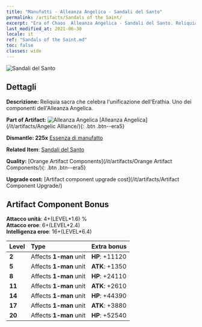 ```yaml
---
title: "Manufatti - Alleanza Angelica - Sandali del Santo"
permalink: /artifacts/Sandals of the Saint/
excerpt: "Era of Chaos  Alleanza Angelica - Sandali del Santo. Reliquia sacra che celebra l'unificazione dell'Erathia. Uno dei componenti dell'Alleanza Angelica."
last_modified_at: 2021-06-30
locale: it
ref: "Sandals of the Saint.md"
toc: false
classes: wide
---
```


 ![Sandali del Santo](/images/t/artifact_40415.png)



## Dettagli

 **Descrizione:** Reliquia sacra che celebra l'unificazione dell'Erathia. Uno dei componenti dell'Alleanza Angelica.

 **Part of Artifact:** ![Alleanza Angelica](/images/t/icon_artifact_41.png) [Alleanza Angelica](/it/artifacts/Angelic Alliance/){: .btn .btn--era5}

 **Dismantle: 225x** [Essenza di manufatto](/ItemsIT/con_905/)

 **Related Item**: [Sandali del Santo](/ItemsIT/art_154/)

 **Quality:** [Orange Artifact Components](/it/artifacts/Orange Artifact Components/){: .btn .btn--era5}

 **Upgrade cost:** [Artifact component upgrade cost](/it/artifacts/Artifact Component Upgrade/)

## Artifact Component Bonus

  **Attacco unità**: 4+(LEVEL\*1.6) %<br/>**Attacco eroe**: 6+(LEVEL\*2.4)<br/>**Intelligenza eroe**: 16+(LEVEL\*6.4)

  |  Level  | Type |    Extra bonus  | 
  |:--------|:-----|:----------------| 
  | **2** | Affects **1-man** unit | **HP**: +11120 | 
  | **5** | Affects **1-man** unit | **ATK**: +1350 | 
  | **8** | Affects **1-man** unit | **HP**: +24110 | 
  | **11** | Affects **1-man** unit | **ATK**: +2610 | 
  | **14** | Affects **1-man** unit | **HP**: +44390 | 
  | **17** | Affects **1-man** unit | **ATK**: +3880 | 
  | **20** | Affects **1-man** unit | **HP**: +52540 | 
